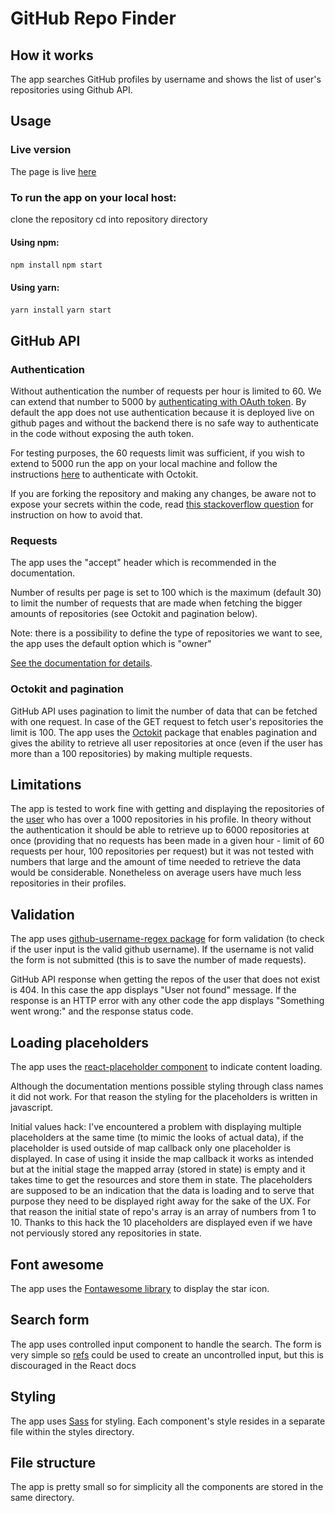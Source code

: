 # GitHub Repo Finder

## How it works

The app searches GitHub profiles by username and shows the list of user's repositories using Github API.


## Usage

### Live version

The page is live [here](url_to_github_pages)

### To run the app on your local host:

clone the repository
cd into repository directory

#### Using npm:
`npm install`
`npm start`

#### Using yarn:
`yarn install`
`yarn start`


## GitHub API

### Authentication

Without authentication the number of requests per hour is limited to 60. We can extend that number to 5000 by [authenticating with OAuth token](https://docs.github.com/en/rest/guides/getting-started-with-the-rest-api). By default the app does not use authentication because it is deployed live on github pages and without the backend there is no safe way to authenticate in the code without exposing the auth token.

For testing purposes, the 60 requests limit was sufficient, if you wish to extend to 5000 run the app on your local machine and follow the instructions [here](https://github.com/octokit/octokit.js#octokit-api-client) to authenticate with Octokit.

If you are forking the repository and making any changes, be aware not to expose your secrets within the code, read [this stackoverflow question](https://stackoverflow.com/questions/48699820/how-do-i-hide-api-key-in-create-react-app) for instruction on how to avoid that.

### Requests

The app uses the "accept" header which is recommended in the documentation.

Number of results per page is set to 100 which is the maximum (default 30) to limit the number of requests that are made when fetching the bigger amounts of repositories (see Octokit and pagination below).

Note: there is a possibility to define the type of repositories we want to see, the app uses the default option which is "owner"

[See the documentation for details](https://docs.github.com/en/rest/reference/repos#list-repositories-for-a-user).

### Octokit and pagination

GitHub API uses pagination to limit the number of data that can be fetched with one request. In case of the GET request to fetch user's repositories the limit is 100. The app uses the [Octokit](https://github.com/octokit/octokit.js) package that enables pagination and gives the ability to retrieve all user repositories at once (even if the user has more than a 100 repositories) by making multiple requests.

## Limitations

The app is tested to work fine with getting and displaying the repositories of the [user](https://github.com/sindresorhus?tab=repositories) who has over a 1000 repositories in his profile. In theory without the authentication it should be able to retrieve up to 6000 repositories at once (providing that no requests has been made in a given hour - limit of 60 requests per hour, 100 repositories per request) but it was not tested with numbers that large and the amount of time needed to retrieve the data would be considerable. Nonetheless on average users have much less repositories in their profiles.

## Validation

The app uses [github-username-regex package](https://www.npmjs.com/package/github-username-regex) for form validation (to check if the user input is the valid github username). If the username is not valid the form is not submitted (this is to save the number of made requests).

GitHub API response when getting the repos of the user that does not exist is 404. In this case the app displays "User not found" message. If the response is an HTTP error with any other code the app displays "Something went wrong:" and the response status code.

## Loading placeholders

The app uses the [react-placeholder component](https://github.com/buildo/react-placeholder) to indicate content loading.

Although the documentation mentions possible styling through class names it did not work. For that reason the styling for the placeholders is written in javascript.

Initial values hack: I've encountered a problem with displaying multiple placeholders at the same time (to mimic the looks of actual data), if the placeholder is used outside of map callback only one placeholder is displayed. In case of using it inside the map callback it works as intended but at the initial stage the mapped array (stored in state) is empty and it takes time to get the resources and store them in state. The placeholders are supposed to be an indication that the data is loading and to serve that purpose they need to be displayed right away for the sake of the UX. For that reason the initial state of repo's array is an array of numbers from 1 to 10. Thanks to this hack the 10 placeholders are displayed even if we have not perviously stored any repositories in state.


## Font awesome

The app uses the [Fontawesome library](https://fontawesome.com/) to display the star icon.

## Search form

The app uses controlled input component to handle the search. The form is very simple so [refs](https://pl.reactjs.org/docs/refs-and-the-dom.html) could be used to create an uncontrolled input, but this is discouraged in the React docs

## Styling

The app uses [Sass](https://sass-lang.com/) for styling. Each component's style resides in a separate file within the styles directory.


## File structure

The app is pretty small so for simplicity all the components are stored in the same directory.